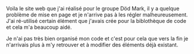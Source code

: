 Voila le site web que j'ai réalisé pour le groupe Död Mark, il y a quelque problème de mise en page et je n'arrive pas à les régler malheureusement. J'ai ré-utilisé certain élément que j'avais crée pour la biblothèque de code et cela m'a beaucoup aidé.

Je n'ai pas très bien organisé mon code et c'est pour cela que vers la fin je n'arrivais plus à m'y retrouver et à modifier des éléments déjà existant.
